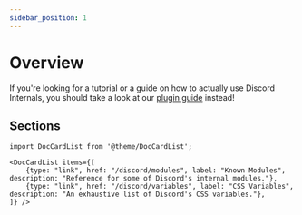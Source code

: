 ```yaml
---
sidebar_position: 1
---
```


# Overview

If you're looking for a tutorial or a guide on how to actually use Discord Internals, you should take a look at our [plugin guide](/plugins/) instead!

## Sections

```mdx-code-block
import DocCardList from '@theme/DocCardList';

<DocCardList items={[
    {type: "link", href: "/discord/modules", label: "Known Modules", description: "Reference for some of Discord's internal modules."},
    {type: "link", href: "/discord/variables", label: "CSS Variables", description: "An exhaustive list of Discord's CSS variables."},
]} />
```